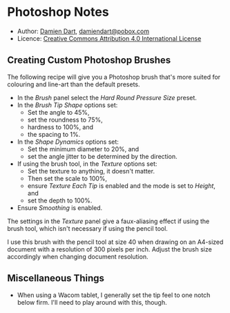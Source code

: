 Photoshop Notes
===============

  - Author: [Damien Dart][1], <damiendart@pobox.com>
  - Licence: [Creative Commons Attribution 4.0 International License][2]

[1]: <http://www.robotinaponcho.net>
[2]: <http://creativecommons.org/licenses/by/4.0/>


Creating Custom Photoshop Brushes
---------------------------------

The following recipe will give you a Photoshop brush that's more suited
for colouring and line-art than the default presets.

  - In the _Brush_ panel select the _Hard Round Pressure Size_ preset.
  - In the _Brush Tip Shape_ options set:
    - Set the angle to 45%,
    - set the roundness to 75%,
    - hardness to 100%, and
    - the spacing to 1%.
  - In the _Shape Dynamics_ options set:
    - Set the minimum diameter to 20%, and
    - set the angle jitter to be determined by the direction.
  - If using the brush tool, in the _Texture_ options set:
    - Set the texture to anything, it doesn't matter.
    - Then set the scale to 100%,
    - ensure _Texture Each Tip_ is enabled and the mode is set to
      _Height_, and
    - set the depth to 100%.
  - Ensure _Smoothing_ is enabled.

The settings in the _Texture_ panel give a faux-aliasing effect if using
the brush tool, which isn't necessary if using the pencil tool.

I use this brush with the pencil tool at size 40 when drawing on an
A4-sized document with a resolution of 300 pixels per inch. Adjust the
brush size accordingly when changing document resolution.


Miscellaneous Things
--------------------

  - When using a Wacom tablet, I generally set the tip feel to one notch
    below firm. I'll need to play around with this, though.
